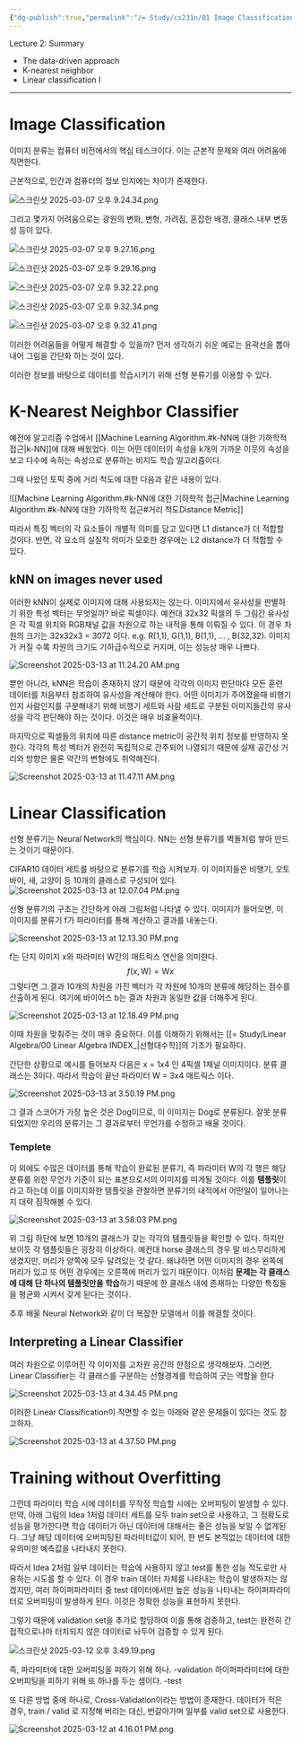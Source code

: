 ```yaml
---
{"dg-publish":true,"permalink":"/= Study/cs231n/01 Image Classification/","created":"2025-03-07T21:12:21.000+09:00","updated":"2025-03-17T00:57:42.513+09:00"}
---
```


Lecture 2: Summary
- The data-driven approach   
- K-nearest neighbor   
- Linear classification I

---

# Image Classification
이미지 분류는 컴퓨터 비전에서의 핵심 테스크이다.
이는 근본적 문제와 여러 어려움에 직면한다.

근본적으로, 인간과 컴퓨터의 정보 인지에는 차이가 존재한다.

![스크린샷 2025-03-07 오후 9.24.34.png](/img/user/z-Attached%20Files/%EC%8A%A4%ED%81%AC%EB%A6%B0%EC%83%B7%202025-03-07%20%EC%98%A4%ED%9B%84%209.24.34.png)

그리고 몇가지 어려움으로는 광원의 변화, 변형, 가려짐, 혼잡한 배경, 클래스 내부 변동성 등이 있다.

![스크린샷 2025-03-07 오후 9.27.16.png](/img/user/z-Attached%20Files/%EC%8A%A4%ED%81%AC%EB%A6%B0%EC%83%B7%202025-03-07%20%EC%98%A4%ED%9B%84%209.27.16.png)

![스크린샷 2025-03-07 오후 9.29.16.png](/img/user/z-Attached%20Files/%EC%8A%A4%ED%81%AC%EB%A6%B0%EC%83%B7%202025-03-07%20%EC%98%A4%ED%9B%84%209.29.16.png)

![스크린샷 2025-03-07 오후 9.32.22.png](/img/user/z-Attached%20Files/%EC%8A%A4%ED%81%AC%EB%A6%B0%EC%83%B7%202025-03-07%20%EC%98%A4%ED%9B%84%209.32.22.png)

![스크린샷 2025-03-07 오후 9.32.34.png](/img/user/z-Attached%20Files/%EC%8A%A4%ED%81%AC%EB%A6%B0%EC%83%B7%202025-03-07%20%EC%98%A4%ED%9B%84%209.32.34.png)

![스크린샷 2025-03-07 오후 9.32.41.png](/img/user/z-Attached%20Files/%EC%8A%A4%ED%81%AC%EB%A6%B0%EC%83%B7%202025-03-07%20%EC%98%A4%ED%9B%84%209.32.41.png)


이러한 어려움들을 어떻게 해결할 수 있을까?
먼저 생각하기 쉬운 예로는 윤곽선을 뽑아내어 그림을 간단화 하는 것이 있다.

이러한 정보를 바탕으로 데이터를 학습시키기 위해 선형 분류기를 이용할 수 있다.

# K-Nearest Neighbor Classifier
예전에 알고리즘 수업에서 [[Machine Learning Algorithm.#k-NN에 대한 기하학적 접근\|k-NN]]에 대해 배웠었다. 이는 어떤 데이터의 속성을 k개의 가까운 이웃의 속성을 보고 다수에 속하는 속성으로 분류하는 비지도 학습 알고리즘이다.

그때 나왔던 토픽 중에 거리 척도에 대한 다음과 같은 내용이 있다.

![[Machine Learning Algorithm.#k-NN에 대한 기하학적 접근\|Machine Learning Algorithm.#k-NN에 대한 기하학적 접근#거리 척도Distance Metric]]

따라서 특징 벡터의 각 요소들이 개별적 의미를 담고 있다면 L1 distance가 더 적합할 것이다. 반면, 각 요소의 실질적 의미가 모호한 경우에는 L2 distance가 더 적합할 수 있다.

## kNN on images never used
이러한 kNN이 실제로 이미지에 대해 사용되지는 않는다.
이미지에서 유사성을 판별하기 위한 특성 벡터는 무엇일까?
바로 픽셀이다. 예컨대 32x32 픽셀의 두 그림간 유사성은 각 픽셀 위치와 RGB채널 값을 차원으로 하는 내적을 통해 이뤄질 수 있다. 이 경우 차원의 크기는 32x32x3 = 3072 이다.
e.g. R(1,1), G(1,1), B(1,1), ... , B(32,32).
이미지가 커질 수록 차원의 크기도 기하급수적으로 커지며, 이는 성능상 매우 나쁘다.

![Screenshot 2025-03-13 at 11.24.20 AM.png](/img/user/z-Attached%20Files/Screenshot%202025-03-13%20at%2011.24.20%20AM.png)

뿐만 아니라, kNN은 학습이 존재하지 않기 때문에 각각의 이미지 판단마다 모든 훈련 데이터를 처음부터 참조하여 유사성을 계산해야 한다. 어떤 이미지가 주어졌을때 비행기인지 사람인지를 구분해내기 위해 비행기 세트와 사람 세트로 구분된 이미지들간의 유사성을 각각 판단해야 하는 것이다. 이것은 매우 비효율적이다.

마지막으로 픽셀들의 위치에 따른 distance metric이 공간적 위치 정보를 반영하지 못한다. 각각의 특성 벡터가 완전히 독립적으로 간주되어 나열되기 때문에 실제 공간상 거리와 방향은 물론 약간의 변형에도 취약해진다.

![Screenshot 2025-03-13 at 11.47.11 AM.png](/img/user/z-Attached%20Files/Screenshot%202025-03-13%20at%2011.47.11%20AM.png)


# Linear Classification
선형 분류기는 Neural Network의 핵심이다. NN는 선형 분류기를 벽돌처럼 쌓아 만드는 것이기 때문이다.

CIFAR10 데이터 세트를 바탕으로 분류기를 학습 시켜보자. 이 이미지들은 비행기, 오토바이, 새, 고양이 등 10개의 클래스로 구성되어 있다.
![Screenshot 2025-03-13 at 12.07.04 PM.png](/img/user/z-Attached%20Files/Screenshot%202025-03-13%20at%2012.07.04%20PM.png)

선형 분류기의 구조는 간단하게 아래 그림처럼 나타낼 수 있다.
이미지가 들어오면, 이 이미지를 분류기 f가 파라미터를 통해 계산하고 결과를 내놓는다.

![Screenshot 2025-03-13 at 12.13.30 PM.png](/img/user/z-Attached%20Files/Screenshot%202025-03-13%20at%2012.13.30%20PM.png)

f는 단지 이미지 x와 파라미터 W간의 매트릭스 연산을 의미한다.
$$f(x, \text{W}) = \text{W}x$$
그렇다면 그 결과 10개의 차원을 가진 벡터가 각 차원에 10개의 분류에 해당하는 점수를 산출하게 된다.
여기에 바이어스 b는 결과 차원과 동일한 값을 더해주게 된다.

![Screenshot 2025-03-13 at 12.18.49 PM.png](/img/user/z-Attached%20Files/Screenshot%202025-03-13%20at%2012.18.49%20PM.png)

이때 차원을 맞춰주는 것이 매우 중요하다. 이를 이해하기 위해서는 [[= Study/Linear Algebra/00 Linear Algebra INDEX_\|선형대수학]]의 기초가 필요하다.

간단한 상황으로 예시를 들어보자
다음은 x = 1x4 인 4픽셀 1채널 이미지이다. 분류 클래스는 3이다.
따라서 학습이 끝난 파라미터 W = 3x4 매트릭스 이다.

![Screenshot 2025-03-13 at 3.50.19 PM.png](/img/user/z-Attached%20Files/Screenshot%202025-03-13%20at%203.50.19%20PM.png)

그 결과 스코어가 가장 높은 것은 Dog이므로, 이 이미지는 Dog로 분류된다. 잘못 분류되었지만 우리의 분류기는 그 결과로부터 무언가를 수정하고 배울 것이다.

### Templete

이 외에도 수많은 데이터를 통해 학습이 완료된 분류기, 즉 파라미터 W의 각 행은 해당 분류를 위한 무언가 기준이 되는 표본으로서의 이미지를 띠게될 것이다. 이를 **템플릿**이라고 하는데 이를 이미지화한 템플릿을 관찰하면 분류기의 내적에서 어떤일이 일어나는지 대략 짐작해볼 수 있다.

![Screenshot 2025-03-13 at 3.58.03 PM.png](/img/user/z-Attached%20Files/Screenshot%202025-03-13%20at%203.58.03%20PM.png)

위 그림 하단에 보면 10개의 클래스가 갖는 각각의 템플릿들을 확인할 수 있다.
하지만 보이듯 각 템플릿들은 굉장히 이상하다. 예컨대 horse 클래스의 경우 말 비스무리하게 생겼지만, 머리가 양쪽에 모두 달려있는 것 같다. 왜냐하면 어떤 이미지의 경우 왼쪽에 머리가 있고 또 어떤 경우에는 오른쪽에 머리가 있기 때문이다. 이처럼 **문제는 각 클래스에 대해 단 하나의 템플릿만을 학습**하기 때문에 한 클래스 내에 존재하는 다양한 특징들을 평균화 시켜서 갖게 된다는 것이다.

추후 배울 Neural Network와 같이 더 복잡한 모델에서 이를 해결할 것이다.

## Interpreting a Linear Classifier

여러 차원으로 이루어진 각 이미지를 고차원 공간의 한점으로 생각해보자.
그러면, Linear Classifier는 각 클래스를 구분하는 선형경계를 학습하여 긋는 역할을 한다

![Screenshot 2025-03-13 at 4.34.45 PM.png](/img/user/z-Attached%20Files/Screenshot%202025-03-13%20at%204.34.45%20PM.png)

이러한 Linear Classification이 직면할 수 있는 아래와 같은 문제들이 있다는 것도 참고하자.

![Screenshot 2025-03-13 at 4.37.50 PM.png](/img/user/z-Attached%20Files/Screenshot%202025-03-13%20at%204.37.50%20PM.png)


# Training without Overfitting
그런데 파라미터 학습 시에 데이터를 무작정 학습할 시에는 오버피팅이 발생할 수 있다.  
만약, 아래 그림의 Idea 1처럼 데이터 세트를 모두 train set으로 사용하고, 그 정확도로 성능을 평가한다면 학습 데이터가 아닌 데이터에 대해서는 좋은 성능을 보일 수 없게된다. 그냥 해당 데이터에 오버피팅된 파라미터값이 되어, 한 번도 본적없는 데이터에 대한 유의미한 예측값을 나타내지 못한다.

따라서 Idea 2처럼 일부 데이터는 학습에 사용하지 않고 test를 통한 성능 척도로만 사용하는 시도를 할 수 있다. 이 경우 train 데이터 자체를 나타내는 학습이 발생하지는 않겠지만, 여러 하이퍼파라미터 중 test 데이터에서만 높은 성능을 나타내는 하이퍼파라미터로 오버피팅이 발생하게 된다. 이것은 정확한 성능을 표현하지 못한다.

그렇기 때문에 validation set을 추가로 할당하여 이를 통해 검증하고, test는 완전히 간접적으로나마 터치되지 않은 데이터로 놔두어 검증할 수 있게 된다.

![스크린샷 2025-03-12 오후 3.49.19.png](/img/user/z-Attached%20Files/%EC%8A%A4%ED%81%AC%EB%A6%B0%EC%83%B7%202025-03-12%20%EC%98%A4%ED%9B%84%203.49.19.png)

즉, 파라미터에 대한 오버피팅을 피하기 위해 하나. -validation
하이퍼파라미터에 대한 오버피팅을 피하기 위해 또 하나를 두는 셈이다. -test

또 다른 방법 중에 하나로, Cross-Validation이라는 방법이 존재한다.
데이터가 적은 경우, train / valid 로 지정해 버리는 대신, 번갈아가며 일부를 valid set으로 사용한다.

![Screenshot 2025-03-12 at 4.16.01 PM.png](/img/user/z-Attached%20Files/Screenshot%202025-03-12%20at%204.16.01%20PM.png)
